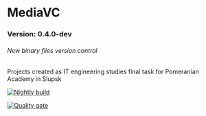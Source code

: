 # MediaVC
### Version: 0.4.0-dev
###### New binary files version control

Projects created as IT engineering studies final task for Pomeranian Academy in Slupsk

[![Nightly build](https://github.com/mateuszokroj1/MediaVC/actions/workflows/nightly.yml/badge.svg?branch=main&event=schedule)](https://github.com/mateuszokroj1/MediaVC/actions/workflows/nightly.yml)

[![Quality gate](https://sonarcloud.io/api/project_badges/quality_gate?project=mateusz-okroj-art_MediaVC)](https://sonarcloud.io/summary/new_code?id=mateusz-okroj-art_MediaVC)
